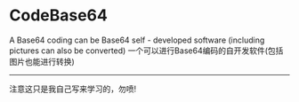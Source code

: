 # CodeBase64
A Base64 coding can be Base64 self - developed software (including pictures can also be converted) 一个可以进行Base64编码的自开发软件(包括图片也能进行转换)

--------------------------------------------------------
注意这只是我自己写来学习的，勿喷!
